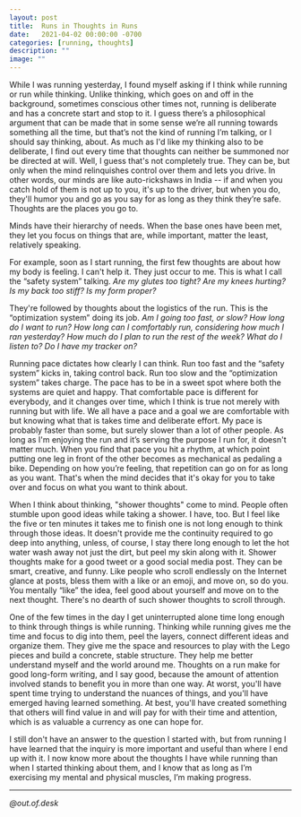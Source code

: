 ```yaml
---
layout: post
title:  Runs in Thoughts in Runs
date:   2021-04-02 00:00:00 -0700
categories: [running, thoughts]
description: ""
image: ""
---
```


While I was running yesterday, I found myself asking if I think while running or run while thinking. Unlike thinking, which goes on and off in the background, sometimes conscious other times not, running is deliberate and has a concrete start and stop to it. I guess there’s a philosophical argument that can be made that in some sense we’re all running towards something all the time, but that’s not the kind of running I’m talking, or I should say thinking, about. As much as I'd like my thinking also to be deliberate, I find out every time that thoughts can neither be summoned nor be directed at will. Well, I guess that's not completely true. They can be, but only when the mind relinquishes control over them and lets you drive. In other words, our minds are like auto-rickshaws in India -- if and when you catch hold of them is not up to you, it's up to the driver, but when you do, they'll humor you and go as you say for as long as they think they’re safe. Thoughts are the places you go to.

Minds have their hierarchy of needs. When the base ones have been met, they let you focus on things that are, while important, matter the least, relatively speaking.

For example, soon as I start running, the first few thoughts are about how my body is feeling. I can't help it. They just occur to me. This is what I call the “safety system” talking. *Are my glutes too tight? Are my knees hurting? Is my back too stiff? Is my form proper?*

They're followed by thoughts about the logistics of the run. This is the “optimization system” doing its job. *Am I going too fast, or slow? How long do I want to run? How long can I comfortably run, considering how much I ran yesterday? How much do I plan to run the rest of the week? What do I listen to? Do I have my tracker on?*

Running pace dictates how clearly I can think. Run too fast and the “safety system” kicks in, taking control back. Run too slow and the “optimization system” takes charge. The pace has to be in a sweet spot where both the systems are quiet and happy. That comfortable pace is different for everybody, and it changes over time, which I think is true not merely with running but with life. We all have a pace and a goal we are comfortable with but knowing what that is takes time and deliberate effort. My pace is probably faster than some, but surely slower than a lot of other people. As long as I'm enjoying the run and it’s serving the purpose I run for, it doesn't matter much. When you find that pace you hit a rhythm, at which point putting one leg in front of the other becomes as mechanical as pedaling a bike. Depending on how you’re feeling, that repetition can go on for as long as you want. That's when the mind decides that it's okay for you to take over and focus on what you want to think about.

When I think about thinking, "shower thoughts" come to mind. People often stumble upon good ideas while taking a shower. I have, too. But I feel like the five or ten minutes it takes me to finish one is not long enough to think through those ideas. It doesn't provide me the continuity required to go deep into anything, unless, of course, I stay there long enough to let the hot water wash away not just the dirt, but peel my skin along with it. Shower thoughts make for a good tweet or a good social media post. They can be smart, creative, and funny. Like people who scroll endlessly on the Internet glance at posts, bless them with a like or an emoji, and move on, so do you. You mentally “like” the idea, feel good about yourself and move on to the next thought. There's no dearth of such shower thoughts to scroll through.

One of the few times in the day I get uninterrupted alone time long enough to think through things is while running. Thinking while running gives me the time and focus to dig into them, peel the layers, connect different ideas and organize them. They give me the space and resources to play with the Lego pieces and build a concrete, stable structure. They help me better understand myself and the world around me. Thoughts on a run make for good long-form writing, and I say good, because the amount of attention involved stands to benefit you in more than one way. At worst, you'll have spent time trying to understand the nuances of things, and you'll have emerged having learned something. At best, you'll have created something that others will find value in and will pay for with their time and attention, which is as valuable a currency as one can hope for.

I still don't have an answer to the question I started with, but from running I have learned that the inquiry is more important and useful than where I end up with it. I now know more about the thoughts I have while running than when I started thinking about them, and I know that as long as I’m exercising my mental and physical muscles, I’m making progress.

---

*@out.of.desk*